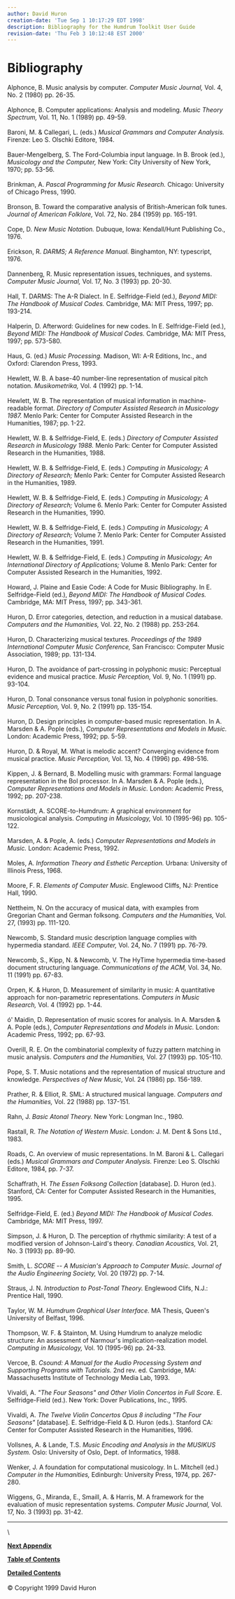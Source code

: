 ```yaml
---
author: David Huron
creation-date: 'Tue Sep 1 10:17:29 EDT 1998'
description: Bibliography for the Humdrum Toolkit User Guide
revision-date: 'Thu Feb 3 10:12:48 EST 2000'
---
```


Bibliography
============



Alphonce, B. Music analysis by computer. *Computer Music Journal,* Vol.
4, No. 2 (1980) pp. 26-35.\
\
Alphonce, B. Computer applications: Analysis and modeling. *Music Theory
Spectrum,* Vol. 11, No. 1 (1989) pp. 49-59.\
\
Baroni, M. & Callegari, L. (eds.) *Musical Grammars and Computer
Analysis.* Firenze: Leo S. Olschki Editore, 1984.\
\
Bauer-Mengelberg, S. The Ford-Columbia input language. In B. Brook
(ed.), *Musicology and the Computer,* New York: City University of New
York, 1970; pp. 53-56.\
\
Brinkman, A. *Pascal Programming for Music Research.* Chicago:
University of Chicago Press, 1990.\
\
Bronson, B. Toward the comparative analysis of British-American folk
tunes. *Journal of American Folklore,* Vol. 72, No. 284 (1959) pp.
165-191.\
\
Cope, D. *New Music Notation.* Dubuque, Iowa: Kendall/Hunt Publishing
Co., 1976.\
\
Erickson, R. *DARMS; A Reference Manual.* Binghamton, NY: typescript,
1976.\
\
Dannenberg, R. Music representation issues, techniques, and systems.
*Computer Music Journal,* Vol. 17, No. 3 (1993) pp. 20-30.\
\
Hall, T. DARMS: The A-R Dialect. In E. Selfridge-Field (ed.), *Beyond
MIDI: The Handbook of Musical Codes.* Cambridge, MA: MIT Press, 1997;
pp. 193-214.\
\
Halperin, D. Afterword: Guidelines for new codes. In E. Selfridge-Field
(ed.), *Beyond MIDI: The Handbook of Musical Codes.* Cambridge, MA: MIT
Press, 1997; pp. 573-580.\
\
Haus, G. (ed.) *Music Processing.* Madison, WI: A-R Editions, Inc., and
Oxford: Clarendon Press, 1993.\
\
Hewlett, W. B. A base-40 number-line representation of musical pitch
notation. *Musikometrika,* Vol. 4 (1992) pp. 1-14.\
\
Hewlett, W. B. The representation of musical information in
machine-readable format. *Directory of Computer Assisted Research in
Musicology 1987.* Menlo Park: Center for Computer Assisted Research in
the Humanities, 1987; pp. 1-22.\
\
Hewlett, W. B. & Selfridge-Field, E. (eds.) *Directory of Computer
Assisted Research in Musicology 1988.* Menlo Park: Center for Computer
Assisted Research in the Humanities, 1988.\
\
Hewlett, W. B. & Selfridge-Field, E. (eds.) *Computing in Musicology; A
Directory of Research;* Menlo Park: Center for Computer Assisted
Research in the Humanities, 1989.\
\
Hewlett, W. B. & Selfridge-Field, E. (eds.) *Computing in Musicology; A
Directory of Research;* Volume 6. Menlo Park: Center for Computer
Assisted Research in the Humanities, 1990.\
\
Hewlett, W. B. & Selfridge-Field, E. (eds.) *Computing in Musicology; A
Directory of Research;* Volume 7. Menlo Park: Center for Computer
Assisted Research in the Humanities, 1991.\
\
Hewlett, W. B. & Selfridge-Field, E. (eds.) *Computing in Musicology; An
International Directory of Applications;* Volume 8. Menlo Park: Center
for Computer Assisted Research in the Humanities, 1992.\
\
Howard, J. Plaine and Easie Code: A Code for Music Bibliography. In E.
Selfridge-Field (ed.), *Beyond MIDI: The Handbook of Musical Codes.*
Cambridge, MA: MIT Press, 1997; pp. 343-361.\
\
Huron, D. Error categories, detection, and reduction in a musical
database. *Computers and the Humanities,* Vol. 22, No. 2 (1988) pp.
253-264.\
\
Huron, D. Characterizing musical textures. *Proceedings of the 1989
International Computer Music Conference,* San Francisco: Computer Music
Association, 1989; pp. 131-134.\
\
Huron, D. The avoidance of part-crossing in polyphonic music: Perceptual
evidence and musical practice. *Music Perception,* Vol. 9, No. 1 (1991)
pp. 93-104.\
\
Huron, D. Tonal consonance versus tonal fusion in polyphonic sonorities.
*Music Perception,* Vol. 9, No. 2 (1991) pp. 135-154.\
\
Huron, D. Design principles in computer-based music representation. In
A. Marsden & A. Pople (eds.), *Computer Representations and Models in
Music.* London: Academic Press, 1992; pp. 5-59.\
\
Huron, D. & Royal, M. What is melodic accent? Converging evidence from
musical practice. *Music Perception,* Vol. 13, No. 4 (1996) pp.
498-516.\
\
Kippen, J. & Bernard, B. Modelling music with grammars: Formal language
representation in the Bol processor. In A. Marsden & A. Pople (eds.),
*Computer Representations and Models in Music.* London: Academic Press,
1992; pp. 207-238.\
\
Kornstädt, A. SCORE-to-Humdrum: A graphical environment for
musicological analysis. *Computing in Musicology,* Vol. 10 (1995-96) pp.
105-122.\
\
Marsden, A. & Pople, A. (eds.) *Computer Representations and Models in
Music.* London: Academic Press, 1992.\
\
Moles, A. *Information Theory and Esthetic Perception.* Urbana:
University of Illinois Press, 1968.\
\
Moore, F. R. *Elements of Computer Music.* Englewood Cliffs, NJ:
Prentice Hall, 1990.\
\
Nettheim, N. On the accuracy of musical data, with examples from
Gregorian Chant and German folksong. *Computers and the Humanities,*
Vol. 27, (1993) pp. 111-120.\
\
Newcomb, S. Standard music description language complies with hypermedia
standard. *IEEE Computer,* Vol. 24, No. 7 (1991) pp. 76-79.\
\
Newcomb, S., Kipp, N. & Newcomb, V. The HyTime hypermedia time-based
document structuring language. *Communications of the ACM,* Vol. 34, No.
11 (1991) pp. 67-83.\
\
Orpen, K. & Huron, D. Measurement of similarity in music: A quantitative
approach for non-parametric representations. *Computers in Music
Research,* Vol. 4 (1992) pp. 1-44.\
\
ó\' Maidin, D. Representation of music scores for analysis. In A.
Marsden & A. Pople (eds.), *Computer Representations and Models in
Music.* London: Academic Press, 1992; pp. 67-93.\
\
Overill, R. E. On the combinatorial complexity of fuzzy pattern matching
in music analysis. *Computers and the Humanities,* Vol. 27 (1993) pp.
105-110.\
\
Pope, S. T. Music notations and the representation of musical structure
and knowledge. *Perspectives of New Music,* Vol. 24 (1986) pp. 156-189.\
\
Prather, R. & Elliot, R. SML: A structured musical language. *Computers
and the Humanities,* Vol. 22 (1988) pp. 137-151.\
\
Rahn, J. *Basic Atonal Theory.* New York: Longman Inc., 1980.\
\
Rastall, R. *The Notation of Western Music.* London: J. M. Dent & Sons
Ltd., 1983.\
\
Roads, C. An overview of music representations. In M. Baroni & L.
Callegari (eds.) *Musical Grammars and Computer Analysis.* Firenze: Leo
S. Olschki Editore, 1984, pp. 7-37.\
\
Schaffrath, H. *The Essen Folksong Collection* \[database\]. D. Huron
(ed.). Stanford, CA: Center for Computer Assisted Research in the
Humanities, 1995.\
\
Selfridge-Field, E. (ed.) *Beyond MIDI: The Handbook of Musical Codes.*
Cambridge, MA: MIT Press, 1997.\
\
Simpson, J. & Huron, D. The perception of rhythmic similarity: A test of
a modified version of Johnson-Laird\'s theory. *Canadian Acoustics,*
Vol. 21, No. 3 (1993) pp. 89-90.\
\
Smith, L. *SCORE \-- A Musician\'s Approach to Computer Music.* *Journal
of the Audio Engineering Society,* Vol. 20 (1972) pp. 7-14.\
\
Straus, J. N. *Introduction to Post-Tonal Theory.* Englewood Clifs,
N.J.: Prentice Hall, 1990.\
\
Taylor, W. M. *Humdrum Graphical User Interface.* MA Thesis, Queen\'s
University of Belfast, 1996.\
\
Thompson, W. F. & Stainton, M. Using Humdrum to analyze melodic
structure: An assessment of Narmour\'s implication-realization model.
*Computing in Musicology,* Vol. 10 (1995-96) pp. 24-33.\
\
Vercoe, B. *Csound: A Manual for the Audio Processing System and
Supporting Programs* *with Tutorials.* 2nd rev. ed. Cambridge, MA:
Massachusetts Institute of Technology Media Lab, 1993.\
\
Vivaldi, A. *\"The Four Seasons\" and Other Violin Concertos in Full
Score.* E. Selfridge-Field (ed.). New York: Dover Publications, Inc.,
1995.\
\
Vivaldi, A. *The Twelve Violin Concertos Opus 8 including \"The Four
Seasons\"* \[database\]. E. Selfridge-Field & D. Huron (eds.). Stanford
CA: Center for Computer Assisted Research in the Humanities, 1996.\
\
Vollsnes, A. & Lande, T.S. *Music Encoding and Analysis in the MUSIKUS
System.* Oslo: University of Oslo, Dept. of Informatics, 1988.\
\
Wenker, J. A foundation for computational musicology. In L. Mitchell
(ed.) *Computer in the Humanities,* Edinburgh: University Press, 1974,
pp. 267-280.\
\
Wiggens, G., Miranda, E., Smaill, A. & Harris, M. A framework for the
evaluation of music representation systems. *Computer Music Journal,*
Vol. 17, No. 3 (1993) pp. 31-42.

------------------------------------------------------------------------

\

[**Next Appendix**](guide.append1.html)

[**Table of Contents**](guide.toc.html)

[**Detailed Contents**](guide.toc.detailed.html)\
\
© Copyright 1999 David Huron
